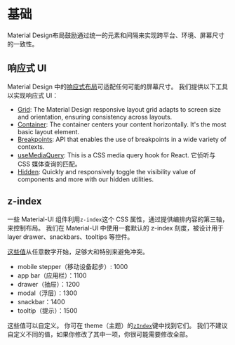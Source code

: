 # 基础

<p class="description">Material Design布局鼓励通过统一的元素和间隔来实现跨平台、环境、屏幕尺寸的一致性。</p>

## 响应式 UI

Material Design 中的[响应式布局](https://material.io/design/layout/responsive-layout-grid.html)可适配任何可能的屏幕尺寸。 我们提供以下工具以实现响应式 UI：

- [Grid](/layout/grid/): The Material Design responsive layout grid adapts to screen size and orientation, ensuring consistency across layouts.
- [Container](/layout/container/): The container centers your content horizontally. It's the most basic layout element.
- [Breakpoints](/layout/breakpoints/): API that enables the use of breakpoints in a wide variety of contexts.
- [useMediaQuery](/layout/use-media-query/): This is a CSS media query hook for React. 它侦听与 CSS 媒体查询的匹配。
- [Hidden](/layout/hidden/): Quickly and responsively toggle the visibility value of components and more with our hidden utilities.

## z-index

一些 Material-UI 组件利用`z-index`这个 CSS 属性，通过提供编排内容的第三轴，来控制布局。 我们在 Material-UI 中使用一套默认的 z-index 刻度，被设计用于 layer drawer、snackbars、tooltips 等控件。

[这些值](https://github.com/mui-org/material-ui/blob/next/packages/material-ui/src/styles/zIndex.js)从任意数字开始，足够大和特别来避免冲突。

- mobile stepper（移动设备起步）: 1000
- app bar（应用栏）：1100
- drawer（抽屉）：1200
- modal（浮层）：1300
- snackbar：1400
- tooltip（提示）：1500

这些值可以自定义。 你可在 theme（主题）的[`zIndex`](/customization/default-theme/?expend-path=$.zIndex)键中找到它们。 我们不建议自定义不同的值，如果你修改了其中一项，你很可能需要修改全部。
